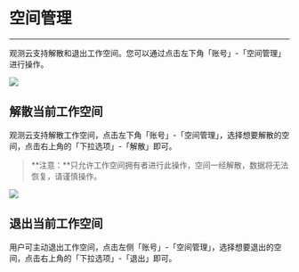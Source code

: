 # 空间管理
---

观测云支持解散和退出工作空间。您可以通过点击左下角「账号」-「空间管理」进行操作。

![](img/3.space_management_2.png)



## 解散当前工作空间

观测云支持解散工作空间，点击左下角「账号」-「空间管理」，选择想要解散的空间，点击右上角的「下拉选项」-「解散」即可。

> **注意：**只允许工作空间拥有者进行此操作，空间一经解散，数据将无法恢复，请谨慎操作。

![](img/3.space_management_5.png)



## 退出当前工作空间

用户可主动退出工作空间，点击左侧「账号」-「空间管理」，选择想要退出的空间，点击右上角的「下拉选项」-「退出」即可。
